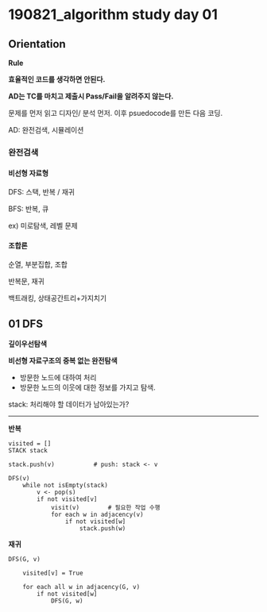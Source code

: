 # 190821_algorithm study day 01

## Orientation

**Rule**

**효율적인 코드를 생각하면 안된다.**

**AD는 TC를 마치고 제출시 Pass/Fail을 알려주지 않는다.**

문제를 먼저 읽고 디자인/ 분석 먼저. 이후 psuedocode를 만든 다음 코딩.

AD: 완전검색, 시뮬레이션

### 완전검색

#### 비선형 자료형

DFS: 스택, 반복 / 재귀

BFS: 반복, 큐

ex) 미로탐색, 레벨 문제

#### 조합론

순열, 부분집합, 조합

반복문, 재귀

백트래킹, 상태공간트리+가지치기



## 01 DFS

**깊이우선탐색**

**비선형 자료구조의 중복 없는 완전탐색**

* 방문한 노드에 대하여 처리
* 방문한 노드의 이웃에 대한 정보를 가지고 탐색.

stack: 처리해야 할 데이터가 남아있는가?

---

**반복**

```pseudocode
visited = []
STACK stack

stack.push(v) 			# push: stack <- v

DFS(v)
	while not isEmpty(stack)
		v <- pop(s)
		if not visited[v]
			visit(v)		# 필요한 작업 수행
			for each w in adjacency(v)
				if not visited[w]
					stack.push(w)
```

**재귀**

```pseudocode
DFS(G, v)

	visited[v] = True
	
	for each all w in adjacency(G, v)
		if not visited[w]
			DFS(G, w)
```

